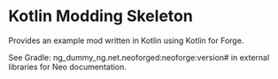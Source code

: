 # Kotlin Modding Skeleton
Provides an example mod written in Kotlin using Kotlin for Forge.

See Gradle: ng_dummy_ng.net.neoforged:neoforge:version# in external libraries for Neo documentation.